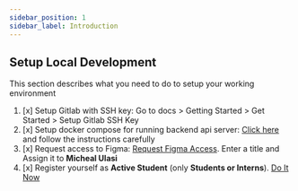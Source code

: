 ```yaml
---
sidebar_position: 1
sidebar_label: Introduction
---
```


## Setup Local Development
This section describes what you need to do to setup your working environment

1. [x] Setup Gitlab with SSH key: Go to docs > Getting Started > Get Started > Setup Gitlab SSH Key
2. [x] Setup docker compose for running backend api server: [Click here](https://gitlab.com/carelyo/docker-compose) and follow the instructions carefully
3. [x] Request access to Figma: [Request Figma Access](https://gitlab.com/carelyo/docs/-/issues/new). Enter a title and Assign it to **Micheal Ulasi**
4. [x] Register yourself as **Active Student** (only **Students or Interns**). [Do It Now](https://carelyo.gitlab.io/docs/docs/gettingstarted/students-lia/active_st)